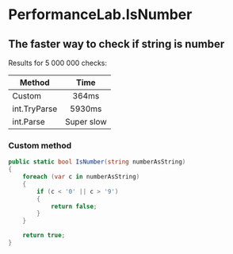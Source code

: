 # PerformanceLab.IsNumber

## The faster way to check if string is number

Results for 5 000 000 checks:

| Method        | Time          | 
| ------------- |:-------------:| 
| Custom        | 364ms         | 
| int.TryParse  | 5930ms        | 
| int.Parse     | Super slow    | 


### Custom method

```csharp
public static bool IsNumber(string numberAsString)
{
    foreach (var c in numberAsString)
    {
        if (c < '0' || c > '9')
        {
            return false;
        }
    }

    return true;
}
```
